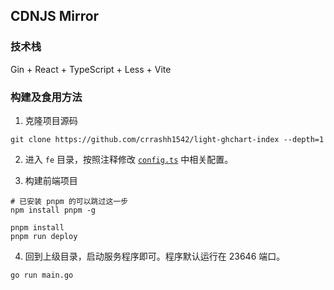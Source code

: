 ## CDNJS Mirror

### 技术栈
Gin + React + TypeScript + Less + Vite

### 构建及食用方法
1. 克隆项目源码
```shell
git clone https://github.com/crrashh1542/light-ghchart-index --depth=1
```
2. 进入 `fe` 目录，按照注释修改 [`config.ts`](./fe/config.ts) 中相关配置。

3. 构建前端项目
```shell
# 已安装 pnpm 的可以跳过这一步
npm install pnpm -g

pnpm install
pnpm run deploy
``` 

4. 回到上级目录，启动服务程序即可。程序默认运行在 23646 端口。
```shell
go run main.go
```

